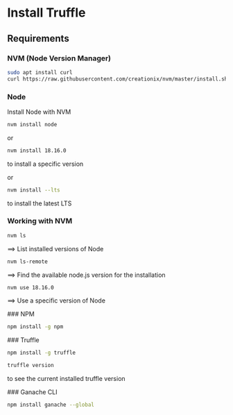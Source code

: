 # Install Truffle

## Requirements

### NVM (Node Version Manager)

```sh
sudo apt install curl 
curl https://raw.githubusercontent.com/creationix/nvm/master/install.sh | bash 
```

### Node

Install Node with NVM

```sh
nvm install node
```

or 

```sh
nvm install 18.16.0
```

to install a specific version


or 

```sh
nvm install --lts
```

to install the latest LTS

### Working with NVM

```sh
nvm ls
```

==> List installed versions of Node

```sh
nvm ls-remote
```

==> Find the available node.js version for the installation

```sh
nvm use 18.16.0
```

==> Use a specific version of Node


### NPM

```sh
npm install -g npm
```


### Truffle

```sh
npm install -g truffle
```

```sh
truffle version
```

to see the current installed truffle version


### Ganache CLI

```sh
npm install ganache --global
```







